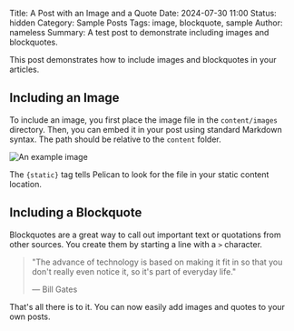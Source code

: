 Title: A Post with an Image and a Quote
Date: 2024-07-30 11:00
Status: hidden
Category: Sample Posts
Tags: image, blockquote, sample
Author: nameless
Summary: A test post to demonstrate including images and blockquotes.

This post demonstrates how to include images and blockquotes in your articles.

## Including an Image

To include an image, you first place the image file in the `content/images` directory. Then, you can embed it in your post using standard Markdown syntax. The path should be relative to the `content` folder.

![An example image]({static}/images/sample-image.jpg)

The `{static}` tag tells Pelican to look for the file in your static content location.

## Including a Blockquote

Blockquotes are a great way to call out important text or quotations from other sources. You create them by starting a line with a `>` character.

> "The advance of technology is based on making it fit in so that you don't really even notice it, so it's part of everyday life."
>
> &mdash; Bill Gates

That's all there is to it. You can now easily add images and quotes to your own posts. 